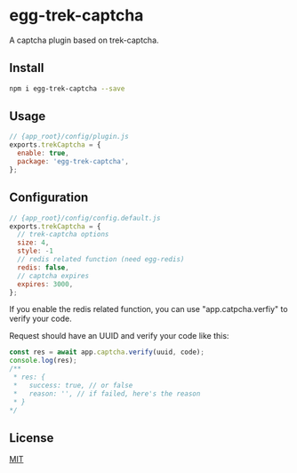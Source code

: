 # egg-trek-captcha

A captcha plugin based on trek-captcha.

## Install

```bash
npm i egg-trek-captcha --save
```

## Usage

```js
// {app_root}/config/plugin.js
exports.trekCaptcha = {
  enable: true,
  package: 'egg-trek-captcha',
};
```

## Configuration

```js
// {app_root}/config/config.default.js
exports.trekCaptcha = {
  // trek-captcha options
  size: 4,
  style: -1
  // redis related function (need egg-redis)
  redis: false,
  // captcha expires
  expires: 3000,
};
```

If you enable the redis related function, you can use "app.catpcha.verfiy" to verify your code.

Request should have an UUID and verify your code like this:

```js
const res = await app.captcha.verify(uuid, code);
console.log(res);
/**
 * res: {
 *   success: true, // or false
 *   reason: '', // if failed, here's the reason
 * }
*/
```

## License

[MIT](LICENSE)
